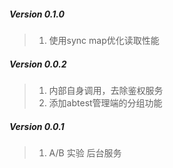 ##### Version 0.1.0
> 1. 使用sync map优化读取性能

##### Version 0.0.2

> 1. 内部自身调用，去除鉴权服务
> 2. 添加abtest管理端的分组功能

##### Version 0.0.1

> 1. A/B 实验 后台服务
